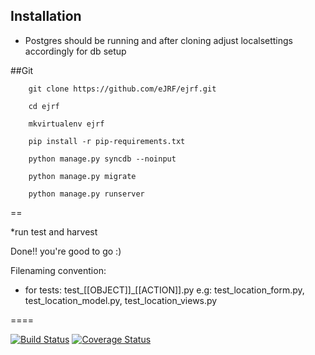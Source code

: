 
Installation
------------
* Postgres should be running and after cloning adjust localsettings accordingly for db setup 

##Git

        git clone https://github.com/eJRF/ejrf.git

        cd ejrf

        mkvirtualenv ejrf

        pip install -r pip-requirements.txt

        python manage.py syncdb --noinput

        python manage.py migrate

        python manage.py runserver
        
==

*run test and harvest

Done!! you're good to go :)

Filenaming convention:
* for tests: test_[[OBJECT]]_[[ACTION]].py
e.g: test_location_form.py, test_location_model.py, test_location_views.py

====

[![Build Status](https://travis-ci.org/eJRF/ejrf.png?branch=master)](https://travis-ci.org/eJRF/ejrf)
[![Coverage Status](https://coveralls.io/repos/eJRF/ejrf/badge.png)](https://coveralls.io/r/eJRF/ejrf)
